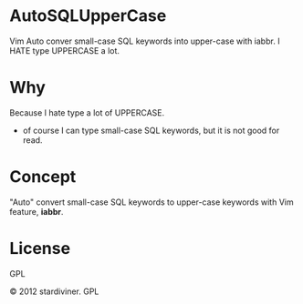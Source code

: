 AutoSQLUpperCase
================

Vim Auto conver small-case SQL keywords into upper-case with iabbr. I HATE type UPPERCASE a lot.

Why
===

Because I hate type a lot of UPPERCASE.
  - of course I can type small-case SQL keywords, but it is not good for read.

Concept
=======
  "Auto" convert small-case SQL keywords to upper-case keywords with Vim
  feature, **iabbr**.

License
=======
  GPL

  &copy; 2012 stardiviner. GPL
